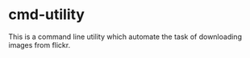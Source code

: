 # cmd-utility
This is a command line utility which automate the task of downloading images from flickr.
